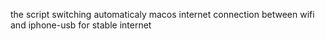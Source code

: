 the script switching automaticaly macos internet connection between wifi and iphone-usb for stable internet
  